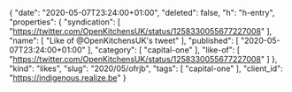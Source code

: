 {
  "date": "2020-05-07T23:24:00+01:00",
  "deleted": false,
  "h": "h-entry",
  "properties": {
    "syndication": [
      "https://twitter.com/OpenKitchensUK/status/1258330055677227008"
    ],
    "name": [
      "Like of @OpenKitchensUK's tweet"
    ],
    "published": [
      "2020-05-07T23:24:00+01:00"
    ],
    "category": [
      "capital-one"
    ],
    "like-of": [
      "https://twitter.com/OpenKitchensUK/status/1258330055677227008"
    ]
  },
  "kind": "likes",
  "slug": "2020/05/ofrjb",
  "tags": [
    "capital-one"
  ],
  "client_id": "https://indigenous.realize.be"
}
